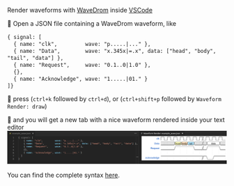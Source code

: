 Render waveforms with [WaveDrom](https://github.com/wavedrom/wavedrom) inside [VSCode](https://code.visualstudio.com/)


:page_with_curl: Open a JSON file containing a WaveDrom waveform, like
```
{ signal: [
  { name: "clk",         wave: "p.....|..." },
  { name: "Data",        wave: "x.345x|=.x", data: ["head", "body", "tail", "data"] },
  { name: "Request",     wave: "0.1..0|1.0" },
  {},
  { name: "Acknowledge", wave: "1.....|01." }
]}
```

:musical_keyboard: press (`ctrl+k` followed by `ctrl+d`), or (`ctrl+shift+p` followed by `Waveform Render: draw`)

:rainbow: and you will get a new tab with a nice waveform rendered inside your text editor
![waveform render vscode example](/media/demo_0.png)

You can find the complete syntax [here](https://github.com/wavedrom/schema/blob/master/WaveJSON.md).
